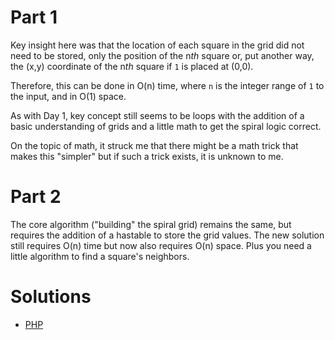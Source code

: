 # Part 1

Key insight here was that the location of each square in the grid did not need to be stored, only the position of the
n*th* square or, put another way, the (x,y) coordinate of the n*th* square if `1` is placed at (0,0).

Therefore, this can be done in O(n) time, where `n` is the integer range of `1` to the input, and in O(1) space.

As with Day 1, key concept still seems to be loops with the addition of a basic understanding of grids and a little math
to get the spiral logic correct.

On the topic of math, it struck me that there might be a math trick that makes this "simpler" but if such a trick
exists, it is unknown to me.

# Part 2

The core algorithm ("building" the spiral grid) remains the same, but requires the addition of a hastable to store the
grid values. The new solution still requires O(n) time but now also requires O(n) space. Plus you need a little
algorithm to find a square's neighbors.

# Solutions

 - [PHP](../../php/src/Solution/Day03Solution.php)
